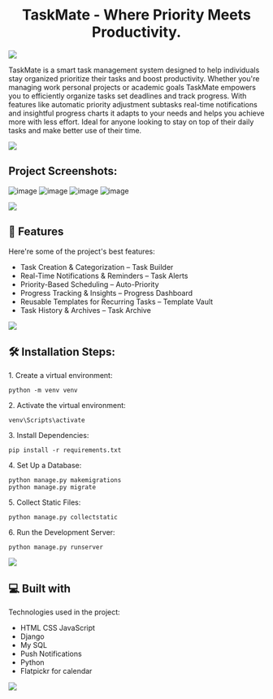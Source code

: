 <h1 align="center" id="title">TaskMate - Where Priority Meets Productivity.</h1>
<img src="https://user-images.githubusercontent.com/73097560/115834477-dbab4500-a447-11eb-908a-139a6edaec5c.gif">

<p id="description">TaskMate is a smart task management system designed to help individuals stay organized prioritize their tasks and boost productivity. Whether you're managing work personal projects or academic goals TaskMate empowers you to efficiently organize tasks set deadlines and track progress. With features like automatic priority adjustment subtasks real-time notifications and insightful progress charts it adapts to your needs and helps you achieve more with less effort. Ideal for anyone looking to stay on top of their daily tasks and make better use of their time.</p>

<img src="https://user-images.githubusercontent.com/73097560/115834477-dbab4500-a447-11eb-908a-139a6edaec5c.gif">

<h2>Project Screenshots:</h2>

![image](https://github.com/user-attachments/assets/1b539d5e-8974-4dd4-88e4-f28a8a30618c)
![image](https://github.com/user-attachments/assets/960fa156-8c42-46a8-bde7-e97f1ba6ccde)
![image](https://github.com/user-attachments/assets/f41b7690-0294-436b-96d7-7d47502a01c2)
![image](https://github.com/user-attachments/assets/8fbcf31e-d256-4101-a895-4ade3f433350)

<img src="https://user-images.githubusercontent.com/73097560/115834477-dbab4500-a447-11eb-908a-139a6edaec5c.gif">

<h2>🧐 Features</h2>

Here're some of the project's best features:

*   Task Creation & Categorization – Task Builder
*   Real-Time Notifications & Reminders – Task Alerts
*   Priority-Based Scheduling – Auto-Priority
*   Progress Tracking & Insights – Progress Dashboard
*   Reusable Templates for Recurring Tasks – Template Vault
*   Task History & Archives – Task Archive

<img src="https://user-images.githubusercontent.com/73097560/115834477-dbab4500-a447-11eb-908a-139a6edaec5c.gif">

<h2>🛠️ Installation Steps:</h2>

<p>1. Create a virtual environment:</p>

```
python -m venv venv
```

<p>2. Activate the virtual environment:</p>

```
venv\Scripts\activate
```

<p>3. Install Dependencies:</p>

```
pip install -r requirements.txt
```

<p>4. Set Up a Database:</p>

```
python manage.py makemigrations
python manage.py migrate
```

<p>5. Collect Static Files:</p>

```
python manage.py collectstatic
```

<p>6. Run the Development Server:</p>

```
python manage.py runserver
```

 <img src="https://user-images.githubusercontent.com/73097560/115834477-dbab4500-a447-11eb-908a-139a6edaec5c.gif"> 
  
<h2>💻 Built with</h2>

Technologies used in the project:

*   HTML CSS JavaScript
*   Django
*   My SQL
*   Push Notifications
*   Python
*   Flatpickr for calendar
  <img src="https://user-images.githubusercontent.com/73097560/115834477-dbab4500-a447-11eb-908a-139a6edaec5c.gif">
